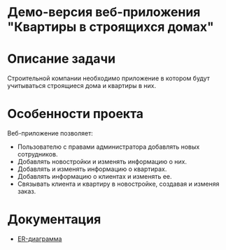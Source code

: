# Демо-версия веб-приложения "Квартиры в строящихся домах"
# Описание задачи
Строительной компании необходимо приложение в котором будут учитываться строящиеся дома и квартиры в них.
# Особенности проекта
Веб-приложение позволяет:
- Пользователю с правами администратора добавлять новых сотрудников.
- Добавлять новостройки и изменять информацию о них.
- Добавлять и изменять информацию о квартирах.
- Добавлять информацию о клиентах и изменять ее.
- Связывать клиента и квартиру в новостройке, создавая и изменяя заказ.
# Документация
- [ER-диаграмма](https://github.com/vdovikova/Construction-Company/blob/main/ER-%D0%94%D0%B8%D0%B0%D0%B3%D1%80%D0%B0%D0%BC%D0%BC%D0%B0%20%D0%91%D0%B0%D0%B7%D1%8B%20%D0%94%D0%B0%D0%BD%D0%BD%D1%8B%D1%85.drawio)

